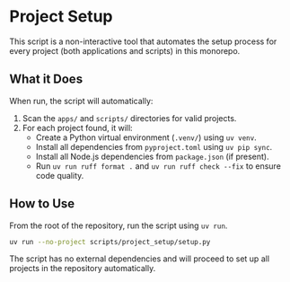 # Project Setup

This script is a non-interactive tool that automates the setup process for every project (both applications and scripts) in this monorepo.

## What it Does

When run, the script will automatically:

1. Scan the `apps/` and `scripts/` directories for valid projects.
2. For each project found, it will:
   - Create a Python virtual environment (`.venv/`) using `uv venv`.
   - Install all dependencies from `pyproject.toml` using `uv pip sync`.
   - Install all Node.js dependencies from `package.json` (if present).
   - Run `uv run ruff format .` and `uv run ruff check --fix` to ensure code quality.

## How to Use

From the root of the repository, run the script using `uv run`.

```bash
uv run --no-project scripts/project_setup/setup.py
```

The script has no external dependencies and will proceed to set up all projects in the repository automatically.
